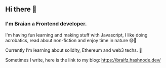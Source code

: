 ## Hi there 👋

### I'm Braian a Frontend developer.

I'm having fun learning and making stuff with Javascript,
I like doing acrobatics, read about non-fiction and enjoy time in nature 😄🌱

Currently I’m learning about solidity, Ethereum and web3 techs. 🦾

Sometimes I write, here is the link to my blog: https://braifz.hashnode.dev/  

<!--
**Braifz/braifz** is a ✨ _special_ ✨ repository because its `README.md` (this file) appears on your GitHub profile.

Here are some ideas to get you started:

- 🔭 I’m currently working on ...
- 🌱 I’m currently learning ...
- 👯 I’m looking to collaborate on ...
- 🤔 I’m looking for help with ...
- 💬 Ask me about ...
- 📫 How to reach me: ...
- 😄 Pronouns: ...
- ⚡ Fun fact: ...
-->
